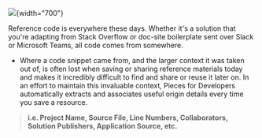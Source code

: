 [//]: # (title: Context Awareness Engine and Origin Details)

![](SNIPPET_CONTEXT_VIEW.png){width="700"}

Reference code is everywhere these days. Whether it's a solution that you're adapting from Stack Overflow or doc-site boilerplate sent over Slack or Microsoft Teams, all code comes from somewhere.
- Where a code snippet came from, and the larger context it was taken out of, is often lost when saving or sharing reference materials today and makes it incredibly difficult to find and share or reuse it later on.
In an effort to maintain this invaluable context, Pieces for Developers automatically extracts and associates useful origin details every time you save a resource.

> **i.e. Project Name, Source File, Line Numbers, Collaborators, Solution Publishers, Application Source, etc.**